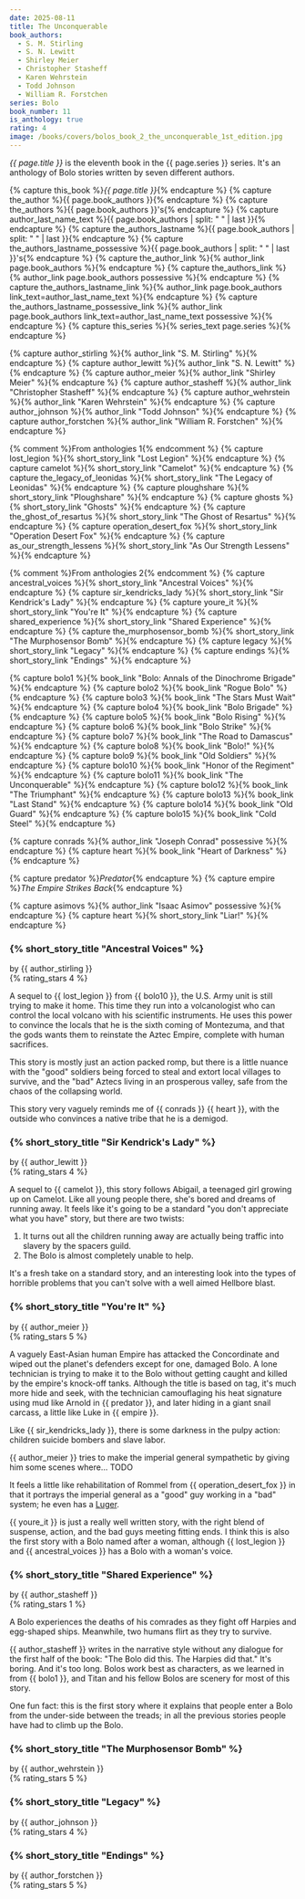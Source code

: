 ```yaml
---
date: 2025-08-11
title: The Unconquerable
book_authors:
  - S. M. Stirling
  - S. N. Lewitt
  - Shirley Meier
  - Christopher Stasheff
  - Karen Wehrstein
  - Todd Johnson
  - William R. Forstchen
series: Bolo
book_number: 11
is_anthology: true
rating: 4
image: /books/covers/bolos_book_2_the_unconquerable_1st_edition.jpg
---
```


<cite class="book-title">{{ page.title }}</cite> is the eleventh book in the
<span class="book-series">{{ page.series }}</span> series. It's an anthology
of Bolo stories written by seven different authors.

{% capture this_book %}<cite class="book-title">{{ page.title }}</cite>{% endcapture %}
{% capture the_author %}<span class="author-name">{{ page.book_authors }}</span>{% endcapture %}
{% capture the_authors %}<span class="author-name">{{ page.book_authors }}</span>'s{% endcapture %}
{% capture author_last_name_text %}{{ page.book_authors | split: " " | last }}{% endcapture %}
{% capture the_authors_lastname %}<span class="author-name">{{ page.book_authors | split: " " | last }}</span>{% endcapture %}
{% capture the_authors_lastname_possessive %}<span class="author-name">{{ page.book_authors | split: " " | last }}</span>'s{% endcapture %}
{% capture the_author_link %}{% author_link page.book_authors %}{% endcapture %}
{% capture the_authors_link %}{% author_link page.book_authors possessive %}{% endcapture %}
{% capture the_authors_lastname_link %}{% author_link page.book_authors link_text=author_last_name_text %}{% endcapture %}
{% capture the_authors_lastname_possessive_link %}{% author_link page.book_authors link_text=author_last_name_text possessive %}{% endcapture %}
{% capture this_series %}{% series_text page.series %}{% endcapture %}

{% capture author_stirling %}{% author_link "S. M. Stirling" %}{% endcapture %}
{% capture author_lewitt %}{% author_link "S. N. Lewitt" %}{% endcapture %}
{% capture author_meier %}{% author_link "Shirley Meier" %}{% endcapture %}
{% capture author_stasheff %}{% author_link "Christopher Stasheff" %}{% endcapture %}
{% capture author_wehrstein %}{% author_link "Karen Wehrstein" %}{% endcapture %}
{% capture author_johnson %}{% author_link "Todd Johnson" %}{% endcapture %}
{% capture author_forstchen %}{% author_link "William R. Forstchen" %}{% endcapture %}

{% comment %}From anthologies 1{% endcomment %}
{% capture lost_legion %}{% short_story_link "Lost Legion" %}{% endcapture %}
{% capture camelot %}{% short_story_link "Camelot" %}{% endcapture %}
{% capture the_legacy_of_leonidas %}{% short_story_link "The Legacy of Leonidas" %}{% endcapture %}
{% capture ploughshare %}{% short_story_link "Ploughshare" %}{% endcapture %}
{% capture ghosts %}{% short_story_link "Ghosts" %}{% endcapture %}
{% capture the_ghost_of_resartus %}{% short_story_link "The Ghost of Resartus" %}{% endcapture %}
{% capture operation_desert_fox %}{% short_story_link "Operation Desert Fox" %}{% endcapture %}
{% capture as_our_strength_lessens %}{% short_story_link "As Our Strength Lessens" %}{% endcapture %}

{% comment %}From anthologies 2{% endcomment %}
{% capture ancestral_voices %}{% short_story_link "Ancestral Voices" %}{% endcapture %}
{% capture sir_kendricks_lady %}{% short_story_link "Sir Kendrick's Lady" %}{% endcapture %}
{% capture youre_it %}{% short_story_link "You're It" %}{% endcapture %}
{% capture shared_experience %}{% short_story_link "Shared Experience" %}{% endcapture %}
{% capture the_murphosensor_bomb %}{% short_story_link "The Murphosensor Bomb" %}{% endcapture %}
{% capture legacy %}{% short_story_link "Legacy" %}{% endcapture %}
{% capture endings %}{% short_story_link "Endings" %}{% endcapture %}

{% capture bolo1 %}{% book_link "Bolo: Annals of the Dinochrome Brigade" %}{% endcapture %}
{% capture bolo2 %}{% book_link "Rogue Bolo" %}{% endcapture %}
{% capture bolo3 %}{% book_link "The Stars Must Wait" %}{% endcapture %}
{% capture bolo4 %}{% book_link "Bolo Brigade" %}{% endcapture %}
{% capture bolo5 %}{% book_link "Bolo Rising" %}{% endcapture %}
{% capture bolo6 %}{% book_link "Bolo Strike" %}{% endcapture %}
{% capture bolo7 %}{% book_link "The Road to Damascus" %}{% endcapture %}
{% capture bolo8 %}{% book_link "Bolo!" %}{% endcapture %}
{% capture bolo9 %}{% book_link "Old Soldiers" %}{% endcapture %}
{% capture bolo10 %}{% book_link "Honor of the Regiment" %}{% endcapture %}
{% capture bolo11 %}{% book_link "The Unconquerable" %}{% endcapture %}
{% capture bolo12 %}{% book_link "The Triumphant" %}{% endcapture %}
{% capture bolo13 %}{% book_link "Last Stand" %}{% endcapture %}
{% capture bolo14 %}{% book_link "Old Guard" %}{% endcapture %}
{% capture bolo15 %}{% book_link "Cold Steel" %}{% endcapture %}

{% capture conrads %}{% author_link "Joseph Conrad" possessive %}{% endcapture %}
{% capture heart %}{% book_link "Heart of Darkness" %}{% endcapture %}

{% capture predator %}<cite class="movie-title">Predator</cite>{% endcapture %}
{% capture empire %}<cite class="movie-title">The Empire Strikes Back</cite>{% endcapture %}

{% capture asimovs %}{% author_link "Isaac Asimov" possessive %}{% endcapture %}
{% capture heart %}{% short_story_link "Liar!" %}{% endcapture %}

### {% short_story_title "Ancestral Voices" %}
<div class="written-by">by {{ author_stirling }}</div>
{% rating_stars 4 %}

A sequel to {{ lost_legion }} from {{ bolo10 }}, the U.S. Army unit is still
trying to make it home. This time they run into a volcanologist who can
control the local volcano with his scientific instruments. He uses this power
to convince the locals that he is the sixth coming of Montezuma, and that the
gods wants them to reinstate the Aztec Empire, complete with human sacrifices.

This story is mostly just an action packed romp, but there is a little nuance
with the "good" soldiers being forced to steal and extort local villages to
survive, and the "bad" Aztecs living in an prosperous valley, safe from the
chaos of the collapsing world.

This story very vaguely reminds me of {{ conrads }} {{ heart }}, with the
outside who convinces a native tribe that he is a demigod.

### {% short_story_title "Sir Kendrick's Lady" %}
<div class="written-by">by {{ author_lewitt }}</div>
{% rating_stars 4 %}

A sequel to {{ camelot }}, this story follows Abigail, a teenaged girl growing
up on Camelot. Like all young people there, she's bored and dreams of running
away. It feels like it's going to be a standard "you don't appreciate what you
have" story, but there are two twists:

1. It turns out all the children running away are actually being traffic into
   slavery by the spacers guild.
2. The Bolo is almost completely unable to help.

It's a fresh take on a standard story, and an interesting look into the types
of horrible problems that you can't solve with a well aimed Hellbore blast.

### {% short_story_title "You're It" %}
<div class="written-by">by {{ author_meier }}</div>
{% rating_stars 5 %}

A vaguely East-Asian human Empire has attacked the Concordinate and wiped out
the planet's defenders except for one, damaged Bolo. A lone technician is
trying to make it to the Bolo without getting caught and killed by the
empire's knock-off tanks. Although the title is based on tag, it's much more
hide and seek, with the technician camouflaging his heat signature using mud
like Arnold in {{ predator }}, and later hiding in a giant snail carcass, a
little like Luke in {{ empire }}.

Like {{ sir_kendricks_lady }}, there is some darkness in the pulpy action:
children suicide bombers and slave labor.

{{ author_meier }} tries to make the imperial general sympathetic by giving
him some scenes where... TODO

It feels a little like rehabilitation of Rommel from {{ operation_desert_fox
}} in that it portrays the imperial general as a "good" guy working in a "bad"
system; he even has a [Luger][luger].

[luger]: https://en.wikipedia.org/wiki/Luger_pistol

{{ youre_it }} is just a really well written story, with the right blend of
suspense, action, and the bad guys meeting fitting ends. I think this is also
the first story with a Bolo named after a woman, although {{ lost_legion }}
and {{ ancestral_voices }} has a Bolo with a woman's voice.

### {% short_story_title "Shared Experience" %}
<div class="written-by">by {{ author_stasheff }}</div>
{% rating_stars 1 %}

A Bolo experiences the deaths of his comrades as they fight off Harpies and
egg-shaped ships. Meanwhile, two humans flirt as they try to survive.

{{ author_stasheff }} writes in the narrative style without any dialogue for
the first half of the book: "The Bolo did this. The Harpies did that." It's
boring. And it's too long. Bolos work best as characters, as we learned in
from {{ bolo1 }}, and Titan and his fellow Bolos are scenery for most of this
story.

One fun fact: this is the first story where it explains that people enter a
Bolo from the under-side between the treads; in all the previous stories
people have had to climb up the Bolo.

### {% short_story_title "The Murphosensor Bomb" %}
<div class="written-by">by {{ author_wehrstein }}</div>
{% rating_stars 5 %}

### {% short_story_title "Legacy" %}
<div class="written-by">by {{ author_johnson }}</div>
{% rating_stars 4 %}

### {% short_story_title "Endings" %}
<div class="written-by">by {{ author_forstchen }}</div>
{% rating_stars 5 %}
